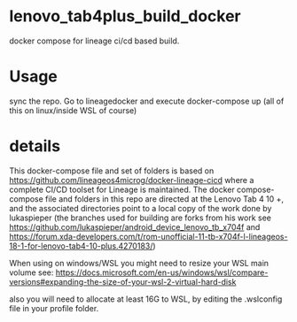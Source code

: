 # lenovo_tab4plus_build_docker
docker compose for lineage ci/cd based build.

# Usage
sync the repo.  Go to lineagedocker and execute docker-compose up (all of this on linux/inside WSL of course)

# details

This docker-compose file and set of folders is based on https://github.com/lineageos4microg/docker-lineage-cicd where a complete CI/CD toolset for Lineage is maintained. The docker compose-compose file and folders in this repo are directed at the Lenovo Tab 4 10 +, and the associated directories point to a local copy of the work done by lukaspieper (the branches used for building are forks from his work see https://github.com/lukaspieper/android_device_lenovo_tb_x704f and https://forum.xda-developers.com/t/rom-unofficial-11-tb-x704f-l-lineageos-18-1-for-lenovo-tab4-10-plus.4270183/)

When using on windows/WSL you might need to resize your WSL main volume see: https://docs.microsoft.com/en-us/windows/wsl/compare-versions#expanding-the-size-of-your-wsl-2-virtual-hard-disk

also you will need to allocate at least 16G to WSL, by editing the .wslconfig file in your profile folder.
